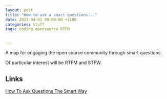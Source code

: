 ```yaml
---
layout: post
title: "How to ask a smart questions..."
date: 2023-04-01 09:00:00 +1100
categories: stuff
tags: coding opensource RTFM


---
```

A map for engaging the open source community through smart questions.

Of particular interest will be RTFM and STFW.


## Links
[How To Ask Questions The Smart Way](https://www.catb.org/~esr/faqs/smart-questions.html)

